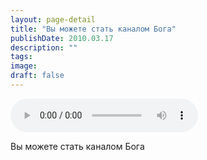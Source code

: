 ```yaml
---
layout: page-detail
title: "Вы можете стать каналом Бога"
publishDate: 2010.03.17
description: ""
tags:
image:
draft: false
---
```


<audio title="2010.03.17 - Вы можете стать каналом Бога.mp3" src="/upload/iblock/263/263a70b32af34c87262d91edbb6c67a7.mp3" controls=""></audio>

 Вы можете стать каналом Бога 

  
